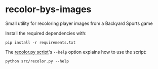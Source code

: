 # recolor-bys-images
Small utility for recoloring player images from a Backyard Sports game

Install the required dependencies with:

`pip install -r requirements.txt`


The [recolor.py script](src/recolor.py)'s `--help` option explains how to use the script:

`python src/recolor.py --help`
